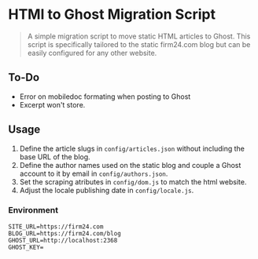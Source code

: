 # HTMl to Ghost Migration Script
> A simple migration script to move static HTML articles to Ghost. This script is specifically tailored to the static firm24.com blog but can be easily configured for any other website.

## To-Do
- Error on mobiledoc formating when posting to Ghost
- Excerpt won't store.

## Usage
1. Define the article slugs in `config/articles.json` without including the base URL of the blog.
2. Define the author names used on the static blog and couple a Ghost account to it by email in `config/authors.json`.
3. Set the scraping atributes in `config/dom.js` to match the html website.
4. Adjust the locale publishing date in `config/locale.js`.

### Environment
```
SITE_URL=https://firm24.com
BLOG_URL=https://firm24.com/blog
GHOST_URL=http://localhost:2368
GHOST_KEY=

```
